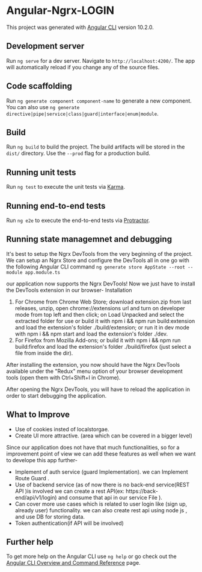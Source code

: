 # Angular-Ngrx-LOGIN


This project was generated with [Angular CLI](https://github.com/angular/angular-cli) version 10.2.0.

## Development server

Run `ng serve` for a dev server. Navigate to `http://localhost:4200/`. The app will automatically reload if you change any of the source files.

## Code scaffolding

Run `ng generate component component-name` to generate a new component. You can also use `ng generate directive|pipe|service|class|guard|interface|enum|module`.

## Build

Run `ng build` to build the project. The build artifacts will be stored in the `dist/` directory. Use the `--prod` flag for a production build.

## Running unit tests

Run `ng test` to execute the unit tests via [Karma](https://karma-runner.github.io).

## Running end-to-end tests

Run `ng e2e` to execute the end-to-end tests via [Protractor](http://www.protractortest.org/).

## Running state managemnet and debugging

It's best to setup the Ngrx DevTools from the very beginning of the project. We can setup an Ngrx Store and configure the DevTools all in one go with the following Angular CLI command `ng generate store AppState --root --module app.module.ts`

our application now supports the Ngrx DevTools! Now we just have to install the DevTools extension in our browser-
Installation
1. For Chrome
from Chrome Web Store;
download extension.zip from last releases, unzip, open chrome://extensions url and turn on developer mode from top left and then click; on Load Unpacked and select the extracted folder for use
or build it with npm i && npm run build:extension and load the extension's folder ./build/extension;
or run it in dev mode with npm i && npm start and load the extension's folder ./dev.
2. For Firefox
from Mozilla Add-ons;
or build it with npm i && npm run build:firefox and load the extension's folder ./build/firefox (just select a file from inside the dir).



After installing the extension, you now should have the Ngrx DevTools available under the "Redux" menu option of your browser development tools (open them with Ctrl+Shift+I in Chrome).

After opening the Ngrx DevTools, you will have to reload the application in order to start debugging the application.



## What to Improve 

*   Use of cookies insted of localstorgae.
*   Create UI more attractive.
(area which can be covered in a bigger level)

Since our application does not have that much functionalities, so for a improvement point of view we can add these features as well when we want to develope this app further-
*   Implement of auth service (guard Implementation). we can Implement Route Guard .
*   Use of backend service (as of now there is no back-end service(REST API )is involved we can create a rest API(ex: https://back-end/api/v1/login) and consume that api in our service File ).
*   Can cover more use cases which is related to user login  like (sign up, already user) functionality. we can also create rest api using node js , and use DB for storing data.
*   Token authentication(if API will be involved)


## Further help

To get more help on the Angular CLI use `ng help` or go check out the [Angular CLI Overview and Command Reference](https://angular.io/cli) page.
